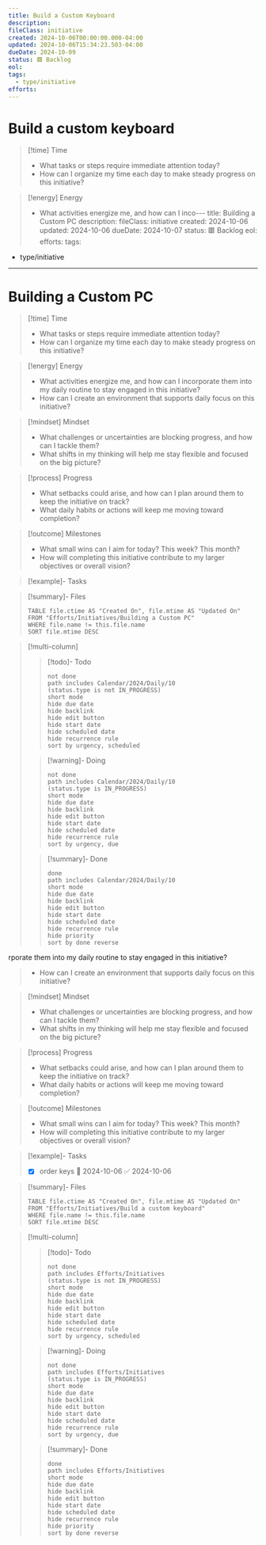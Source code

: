 ```yaml
---
title: Build a Custom Keyboard
description: 
fileClass: initiative
created: 2024-10-06T00:00:00.000-04:00
updated: 2024-10-06T15:34:23.503-04:00
dueDate: 2024-10-09
status: 🟥 Backlog
eol: 
tags:
  - type/initiative
efforts:
---
```


# Build a custom keyboard

> [!time] Time
> - What tasks or steps require immediate attention today?
> - How can I organize my time each day to make steady progress on this initiative?

> [!energy] Energy
> - What activities energize me, and how can I inco---
title: Building a Custom PC
description:
fileClass: initiative
created: 2024-10-06
updated: 2024-10-06
dueDate: 2024-10-07
status: 🟥 Backlog
eol:
efforts:
tags:
  - type/initiative
  
---

# Building a Custom PC

> [!time] Time
> - What tasks or steps require immediate attention today?
> - How can I organize my time each day to make steady progress on this initiative?

> [!energy] Energy
> - What activities energize me, and how can I incorporate them into my daily routine to stay engaged in this initiative?
> - How can I create an environment that supports daily focus on this initiative?

> [!mindset] Mindset
> - What challenges or uncertainties are blocking progress, and how can I tackle them?
> - What shifts in my thinking will help me stay flexible and focused on the big picture?

> [!process] Progress
> - What setbacks could arise, and how can I plan around them to keep the initiative on track?
> - What daily habits or actions will keep me moving toward completion?

> [!outcome] Milestones
> - What small wins can I aim for today? This week? This month?
> - How will completing this initiative contribute to my larger objectives or overall vision?

> [!example]- Tasks

> [!summary]- Files
>
> ```dataview
> TABLE file.ctime AS "Created On", file.mtime AS "Updated On"
> FROM "Efforts/Initiatives/Building a Custom PC"
> WHERE file.name != this.file.name
> SORT file.mtime DESC
> ```

> [!multi-column]
>
> > [!todo]- Todo
>> ```tasks
>> not done
>> path includes Calendar/2024/Daily/10
>> (status.type is not IN_PROGRESS)
>> short mode
>> hide due date
>> hide backlink
>> hide edit button
>> hide start date
>> hide scheduled date
>> hide recurrence rule
>> sort by urgency, scheduled
>> ```
>
> > [!warning]- Doing
>> ```tasks
>> not done
>> path includes Calendar/2024/Daily/10
>> (status.type is IN_PROGRESS)
>> short mode
>> hide due date
>> hide backlink
>> hide edit button
>> hide start date
>> hide scheduled date
>> hide recurrence rule
>> sort by urgency, due
>> ```
>
> > [!summary]- Done
>> ```tasks
>> done
>> path includes Calendar/2024/Daily/10
>> short mode
>> hide due date
>> hide backlink
>> hide edit button
>> hide start date
>> hide scheduled date
>> hide recurrence rule
>> hide priority
>> sort by done reverse
>> ```

rporate them into my daily routine to stay engaged in this initiative?
> - How can I create an environment that supports daily focus on this initiative?

> [!mindset] Mindset
> - What challenges or uncertainties are blocking progress, and how can I tackle them?
> - What shifts in my thinking will help me stay flexible and focused on the big picture?

> [!process] Progress
> - What setbacks could arise, and how can I plan around them to keep the initiative on track?
> - What daily habits or actions will keep me moving toward completion?

> [!outcome] Milestones
> - What small wins can I aim for today? This week? This month?
> - How will completing this initiative contribute to my larger objectives or overall vision?

> [!example]- Tasks
> - [x] order keys 📅 2024-10-06 ✅ 2024-10-06

> [!summary]- Files
>
> ```dataview
> TABLE file.ctime AS "Created On", file.mtime AS "Updated On"
> FROM "Efforts/Initiatives/Build a custom keyboard"
> WHERE file.name != this.file.name
> SORT file.mtime DESC
> ```

> [!multi-column]
>
> > [!todo]- Todo
>> ```tasks
>> not done
>> path includes Efforts/Initiatives
>> (status.type is not IN_PROGRESS)
>> short mode
>> hide due date
>> hide backlink
>> hide edit button
>> hide start date
>> hide scheduled date
>> hide recurrence rule
>> sort by urgency, scheduled
>> ```
>
> > [!warning]- Doing
>> ```tasks
>> not done
>> path includes Efforts/Initiatives
>> (status.type is IN_PROGRESS)
>> short mode
>> hide due date
>> hide backlink
>> hide edit button
>> hide start date
>> hide scheduled date
>> hide recurrence rule
>> sort by urgency, due
>> ```
>
> > [!summary]- Done
>> ```tasks
>> done
>> path includes Efforts/Initiatives
>> short mode
>> hide due date
>> hide backlink
>> hide edit button
>> hide start date
>> hide scheduled date
>> hide recurrence rule
>> hide priority
>> sort by done reverse
>> ```
